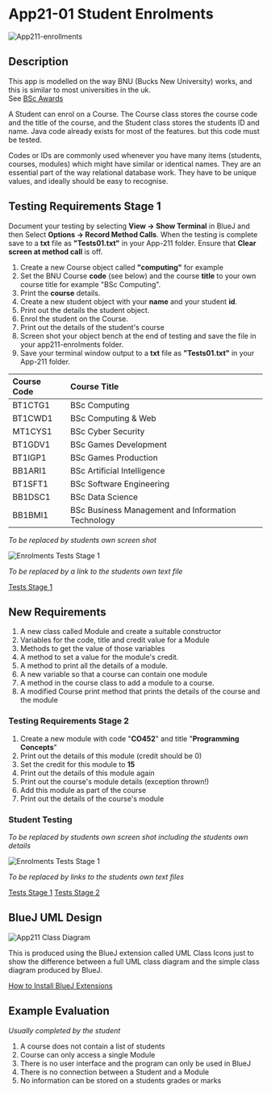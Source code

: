 # App21-01 Student Enrolments
![App211-enrollments](https://github.com/BNU-CO452/BlueJ-Apps/blob/master/images/App211a.jpg)
<img src="https://github.com/BNU-CO452/BlueJ-Apps/blob/master/images/App211a.jpg" alt=""/>
## Description
This app is modelled on the way BNU (Bucks New University) works, and this is similar to most universities in the uk.      
See [BSc Awards](https://github.com/BNU-CO452/BlueJ-Apps/wiki/BSc-Awards)

A Student can enrol on a Course.  The Course class stores the course code and the title of the course, and the Student class stores the students ID and name.  Java code already exists for most of the features. but this code must be tested.

Codes or IDs are commonly used whenever you have many items (students, courses, modules) which might have similar or identical names.  They are an essential part of the way relational database work.  They have to be unique values, and ideally should be easy to recognise.
## Testing Requirements Stage 1
Document your testing by selecting **View ->  Show Terminal** in BlueJ and then Select **Options -> Record Method Calls**.  When the testing is complete save to a **txt** file as **"Tests01.txt"** in your App-211 folder. Ensure that **Clear screen at method call** is off.
1. Create a new Course object called **"computing"** for example
2. Set the BNU Course **code** (see below) and the course **title** to your own course title for example "BSc Computing".
3. Print the **course** details. 
4. Create a new student object with your **name** and your student **id**.
5. Print out the details the student object. 
6. Enrol the student on the Course.
7. Print out the details of the student's course
8. Screen shot your object bench at the end of testing and save the file in your app211-enrolments folder.
9. Save your terminal window output to a **txt** file as **"Tests01.txt"** in your App-211 folder. 

| Course Code | Course Title |
|:------------|:-------------|
| BT1CTG1 | BSc Computing |
| BT1CWD1 | BSc Computing & Web |
| MT1CYS1 | BSc Cyber Security |
| BT1GDV1 | BSc Games Development |
| BT1IGP1 | BSc Games Production |
| BB1ARI1 | BSc Artificial Intelligence |
| BT1SFT1 | BSc Software Engineering |
| BB1DSC1 | BSc Data Science |
| BB1BMI1 | BSc Business Management and Information Technology |

*To be replaced by students own screen shot*   

![Enrolments Tests Stage 1](https://github.com/BNU-CO452-Derek/BlueJ-Apps21/blob/main/app211-enrollments/stage1.jpg)    

*To be replaced by a link to the students own text file*  

[Tests Stage 1](https://github.com/BNU-CO452-Derek/BlueJ-Apps21/blob/main/app211-enrollments/Tests01.txt)

## New Requirements
1. A new class called Module and create a suitable constructor
2. Variables for the code, title and credit value for a Module
3. Methods to get the value of those variables
4. A method to set a value for the module's credit.
4. A method to print all the details of a module.
5. A new variable so that a course can contain one module
6. A method in the course class to add a module to a course.
7. A modified Course print method that prints the details of the course and the module

### Testing Requirements Stage 2
1. Create a new module with code "**CO452**" and title "**Programming Concepts**"
3. Print out the details of this module (credit should be 0)
2. Set the credit for this module to **15**
3. Print out the details of this module again
4. Print out the course's module details (exception thrown!)
5. Add this module as part of the course
6. Print out the details of the course's module

### Student Testing

*To be replaced by students own screen shot including the students own details*   

![Enrolments Tests Stage 1](https://github.com/BNU-CO452-Derek/BlueJ-Apps21/blob/main/app211-enrollments/stage2.jpg)    

*To be replaced by links to the students own text files*        

[Tests Stage 1](https://github.com/BNU-CO452-Derek/BlueJ-Apps21/blob/main/app211-enrollments/Tests02.txt)
[Tests Stage 2](https://github.com/BNU-CO452-Derek/BlueJ-Apps21/blob/main/app211-enrollments/Tests02.txt)

## BlueJ UML Design
![App211 Class Diagram](https://github.com/BNU-CO452-Derek/BlueJ-Apps21/blob/main/app211-enrollments/stage3.jpg)

This is produced using the BlueJ extension called UML Class Icons just to show the difference between a full UML class diagram and the simple class diagram produced by BlueJ.
    
[How to Install BlueJ Extensions ](https://github.com/BNU-CO452/BlueJ-Apps/wiki/BlueJ-Extensions)

## Example Evaluation
*Usually completed by the student*
1. A course does not contain a list of students
2. Course can only access a single Module
3. There is no user interface and the program can only be used in BlueJ
4. There is no connection between a Student and a Module
5. No information can be stored on a students grades or marks
